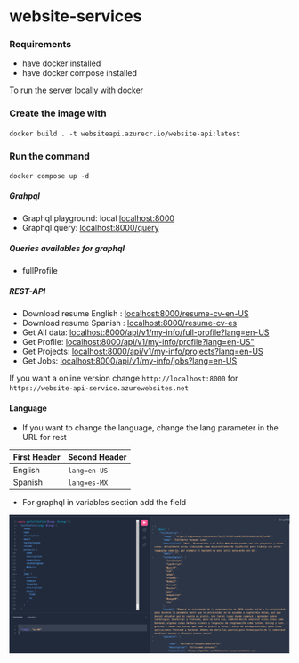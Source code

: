 # website-services

### Requirements

- have docker installed
- have docker compose installed

To run the server locally with docker

### Create the image with

`docker build . -t websiteapi.azurecr.io/website-api:latest`

### Run the command

`docker compose up -d`

##### Grahpql

- Graphql playground: local [localhost:8000](http://localhost:8000/)
- Graphql query: [localhost:8000/query](http://localhost:8000/)

##### Queries availables for graphql

- fullProfile

##### REST-API

- Download resume English : [localhost:8000/resume-cv-en-US](http://localhost:8000/resume-cv-en)
- Download resume Spanish : [localhost:8000/resume-cv-es](http://localhost:8000/resume-cv-es)
- Get All data: [localhost:8000/api/v1/my-info/full-profile?lang=en-US](http://localhost:8000/api/v1/my-info/full-profile?lang=en-US)
- Get Profile: [localhost:8000/api/v1/my-info/profile?lang=en-US"](http://localhost:8000/api/v1/my-info/profile?lang=en-US)
- Get Projects: [localhost:8000/api/v1/my-info/projects?lang=en-US](http://localhost:8000/api/v1/my-info/projects?lang=en-US)
- Get Jobs: [localhost:8000/api/v1/my-info/jobs?lang=en-US](http://localhost:8000/api/v1/my-info/jobs?lang=en-US)

If you want a online version change `http://localhost:8000` for `https://website-api-service.azurewebsites.net`

#### Language

- If you want to change the language, change the lang parameter in the URL for rest

| First Header | Second Header |
| ------------ | ------------- |
| English      | `lang=en-US`  |
| Spanish      | `lang=es-MX`  |

- For graphql in variables section add the field

![](https://github.com/Edilberto-Vazquez/website-services/blob/main/graphql-example.png?raw=true)
